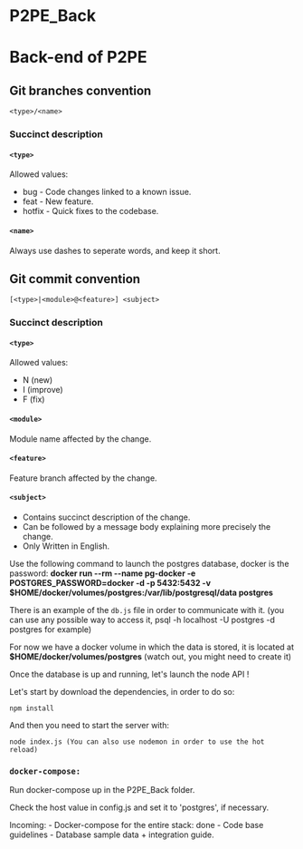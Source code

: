 # P2PE_Back
# Back-end of P2PE

## Git branches convention
```
<type>/<name>
```
### Succinct description
#### `<type>`
Allowed values:
* bug       - Code changes linked to a known issue.
* feat      - New feature.
* hotfix    - Quick fixes to the codebase.

#### `<name>`
Always use dashes to seperate words, and keep it short.
## Git commit convention
```
[<type>|<module>@<feature>] <subject>
```

### Succinct description

#### `<type>`
Allowed values:
* N (new)
* I (improve)
* F (fix)

#### `<module>`
Module name affected by the change.

#### `<feature>`
Feature branch affected by the change.

#### `<subject>`
* Contains succinct description of the change.
* Can be followed by a message body explaining more precisely the change.
* Only Written in English.

Use the following command to launch the postgres database, docker is the password:
**docker run --rm   --name pg-docker -e POSTGRES_PASSWORD=docker -d -p 5432:5432 -v $HOME/docker/volumes/postgres:/var/lib/postgresql/data  postgres**

There is an example of the `db.js` file in order to communicate with it. (you can use any possible way to access it, psql -h localhost -U postgres -d postgres for example)


For now we have a docker volume in which the data is stored, it is located at **$HOME/docker/volumes/postgres** (watch out, you might need to create it)

Once the database is up and running, let's launch the node API !

Let's start by download the dependencies, in order to do so:

```
npm install    

```

And then you need to start the server with:

```
node index.js (You can also use nodemon in order to use the hot reload)
```
### `docker-compose:`
 
Run docker-compose up in the P2PE_Back folder.

Check the host value in config.js and set it to 'postgres', if necessary.

Incoming:
    -   Docker-compose for the entire stack: done 
    -   Code base guidelines
    -   Database sample data + integration guide.
